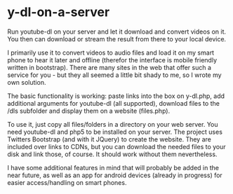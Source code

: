 # y-dl-on-a-server
Run youtube-dl on your server and let it download and convert videos on it. You then can download or stream the result from there to your local device.

I primarily use it to convert videos to audio files and load it on my smart phone to hear it later and offline (therefor the interface is mobile friendly written in bootstrap). There are many sites in the web that offer such a service for you - but they all seemed a little bit shady to me, so I wrote my own solution. 

The basic functionality is working: paste links into the box on y-dl.php, add additional arguments for youtube-dl (all supported), download files to the /dls subfolder and display them on a website (files.php). 

To use it, just copy all files/folders in a directory on your web server. You need youtube-dl and php5 to be installed on your server. The project uses Twitters Bootstrap (and with it JQuery) to create the website. They are included over links to CDNs, but you can download the needed files to your disk and link those, of course. It should work without them nevertheless.

I have some additional features in mind that will probably be added in the near future, as well as an app for android devices (already in progress) for easier access/handling on smart phones.
